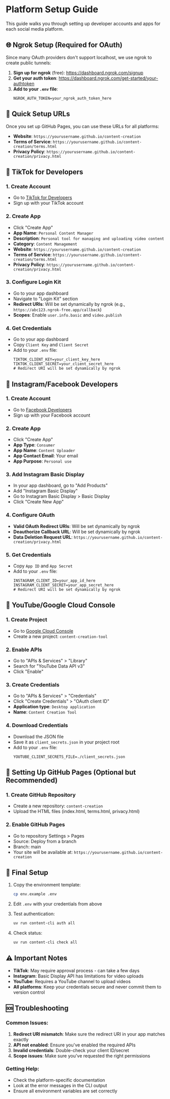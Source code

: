 # Platform Setup Guide

This guide walks you through setting up developer accounts and apps for each social media platform.

## 🌐 **Ngrok Setup (Required for OAuth)**

Since many OAuth providers don't support localhost, we use ngrok to create public tunnels:

1. **Sign up for ngrok** (free): https://dashboard.ngrok.com/signup
2. **Get your auth token**: https://dashboard.ngrok.com/get-started/your-authtoken
3. **Add to your `.env` file**:
   ```
   NGROK_AUTH_TOKEN=your_ngrok_auth_token_here
   ```

## 🎯 **Quick Setup URLs**

Once you set up GitHub Pages, you can use these URLs for all platforms:
- **Website**: `https://yourusername.github.io/content-creation`
- **Terms of Service**: `https://yourusername.github.io/content-creation/terms.html`
- **Privacy Policy**: `https://yourusername.github.io/content-creation/privacy.html`

## 📱 **TikTok for Developers**

### 1. Create Account
- Go to [TikTok for Developers](https://developers.tiktok.com/)
- Sign up with your TikTok account

### 2. Create App
- Click "Create App"
- **App Name**: `Personal Content Manager`
- **Description**: `Personal tool for managing and uploading video content`
- **Category**: `Content Management`
- **Website**: `https://yourusername.github.io/content-creation`
- **Terms of Service**: `https://yourusername.github.io/content-creation/terms.html`
- **Privacy Policy**: `https://yourusername.github.io/content-creation/privacy.html`

### 3. Configure Login Kit
- Go to your app dashboard
- Navigate to "Login Kit" section
- **Redirect URIs**: Will be set dynamically by ngrok (e.g., `https://abc123.ngrok-free.app/callback`)
- **Scopes**: Enable `user.info.basic` and `video.publish`

### 4. Get Credentials
- Go to your app dashboard
- Copy `Client Key` and `Client Secret`
- Add to your `.env` file:
  ```
  TIKTOK_CLIENT_KEY=your_client_key_here
  TIKTOK_CLIENT_SECRET=your_client_secret_here
  # Redirect URI will be set dynamically by ngrok
  ```

## 📸 **Instagram/Facebook Developers**

### 1. Create Account
- Go to [Facebook Developers](https://developers.facebook.com/)
- Sign up with your Facebook account

### 2. Create App
- Click "Create App"
- **App Type**: `Consumer`
- **App Name**: `Content Uploader`
- **App Contact Email**: Your email
- **App Purpose**: `Personal use`

### 3. Add Instagram Basic Display
- In your app dashboard, go to "Add Products"
- Add "Instagram Basic Display"
- Go to Instagram Basic Display > Basic Display
- Click "Create New App"

### 4. Configure OAuth
- **Valid OAuth Redirect URIs**: Will be set dynamically by ngrok
- **Deauthorize Callback URL**: Will be set dynamically by ngrok
- **Data Deletion Request URL**: `https://yourusername.github.io/content-creation/privacy.html`

### 5. Get Credentials
- Copy `App ID` and `App Secret`
- Add to your `.env` file:
  ```
  INSTAGRAM_CLIENT_ID=your_app_id_here
  INSTAGRAM_CLIENT_SECRET=your_app_secret_here
  # Redirect URI will be set dynamically by ngrok
  ```

## 🎥 **YouTube/Google Cloud Console**

### 1. Create Project
- Go to [Google Cloud Console](https://console.cloud.google.com/)
- Create a new project: `content-creation-tool`

### 2. Enable APIs
- Go to "APIs & Services" > "Library"
- Search for "YouTube Data API v3"
- Click "Enable"

### 3. Create Credentials
- Go to "APIs & Services" > "Credentials"
- Click "Create Credentials" > "OAuth client ID"
- **Application type**: `Desktop application`
- **Name**: `Content Creation Tool`

### 4. Download Credentials
- Download the JSON file
- Save it as `client_secrets.json` in your project root
- Add to your `.env` file:
  ```
  YOUTUBE_CLIENT_SECRETS_FILE=./client_secrets.json
  ```

## 🚀 **Setting Up GitHub Pages (Optional but Recommended)**

### 1. Create GitHub Repository
- Create a new repository: `content-creation`
- Upload the HTML files (index.html, terms.html, privacy.html)

### 2. Enable GitHub Pages
- Go to repository Settings > Pages
- Source: Deploy from a branch
- Branch: main
- Your site will be available at: `https://yourusername.github.io/content-creation`

## 🔧 **Final Setup**

1. Copy the environment template:
   ```bash
   cp env.example .env
   ```

2. Edit `.env` with your credentials from above

3. Test authentication:
   ```bash
   uv run content-cli auth all
   ```

4. Check status:
   ```bash
   uv run content-cli check all
   ```

## ⚠️ **Important Notes**

- **TikTok**: May require approval process - can take a few days
- **Instagram**: Basic Display API has limitations for video uploads
- **YouTube**: Requires a YouTube channel to upload videos
- **All platforms**: Keep your credentials secure and never commit them to version control

## 🆘 **Troubleshooting**

### Common Issues:
1. **Redirect URI mismatch**: Make sure the redirect URI in your app matches exactly
2. **API not enabled**: Ensure you've enabled the required APIs
3. **Invalid credentials**: Double-check your client ID/secret
4. **Scope issues**: Make sure you've requested the right permissions

### Getting Help:
- Check the platform-specific documentation
- Look at the error messages in the CLI output
- Ensure all environment variables are set correctly
